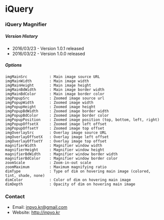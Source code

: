 # iQuery

### iQuery Magnifier

##### Version History
- 2016/03/23 - Version 1.0.1 released
- 2016/03/22 - Version 1.0.0 released

##### Options
    imgMainSrc			: Main image source URL
    imgMainWidth		: Main image width
    imgMainHeight		: Main image height
    imgMainBdWidth		: Main image border width
    imgMainBdColor		: Main image border color
    imgPopupSrc			: Zoomed image source url
    imgPopupWidth		: Zoomed image width
    imgPopupHeight		: Zoomed image height
    imgPopupBdWidth		: Zoomed image border width
    imgPopupBdColor		: Zoomed image border color
    imgPopupPosition	: Zoomed image position (top, bottom, left, right)
    imgPopupOffsetX		: Zoomed image left offset
    imgPopupOffsetY		: Zoomed image top offset
    imgOverlaySrc		: Overlay image source URL
    imgOverlayOffsetX	: Overlay image left offset
    imgOverlayOffsetY	: Overlay image top offset
    magnifierWidth		: Magnifier window width
    magnifierHeight		: Magnifier window height
    magnifierBdWidth	: Magnifier window border width
    magnifierBdColor	: Magnifier window border color
    zoomScale			: Zoom-in-out scale
    zoomMaximum			: Maximum magnifying ratio
    dimType				: Type of dim on hovering main image (colored, tint, shade, none)
    dimColor			: Color of dim on hovering main image
    dimDepth			: Opacity of dim on hovering main image

### Contact
- Email: inpyo.kr@gmail.com
- Website: http://inpyo.kr
